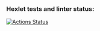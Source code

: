 ### Hexlet tests and linter status:
[![Actions Status](https://github.com/Sergey0113/layout-designer-project-58/actions/workflows/hexlet-check.yml/badge.svg)](https://github.com/Sergey0113/layout-designer-project-58/actions)